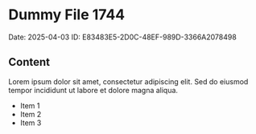 # Dummy File 1744

Date: 2025-04-03
ID: E83483E5-2D0C-48EF-989D-3366A2078498

## Content

Lorem ipsum dolor sit amet, consectetur adipiscing elit.
Sed do eiusmod tempor incididunt ut labore et dolore magna aliqua.

* Item 1
* Item 2
* Item 3
